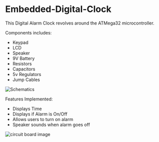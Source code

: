 # Embedded-Digital-Clock

This Digital Alarm Clock revolves around the ATMega32 microcontroller. 

Components includes:
- Keypad
- LCD
- Speaker
- 9V Battery
- Resistors
- Capacitors
- 5v Regulators
- Jump Cables

![Schematics](https://user-images.githubusercontent.com/60870614/174683287-ea99c44f-fd03-40c7-b0b9-f1901c6baaca.jpg)



Features Implemented:
- Displays Time
- Displays if Alarm is On/Off
- Allows users to turn on alarm
- Speaker sounds when alarm goes off

![circuit board image](https://user-images.githubusercontent.com/60870614/174683377-2a0c99a3-c790-4b48-80db-f1c966ccc840.jpg)

